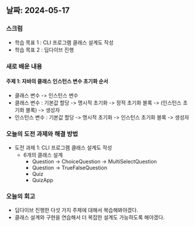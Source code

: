 ## 날짜: 2024-05-17

### 스크럼
- 학습 목표 1 : CLI 프로그램 클래스 설계도 작성
- 학습 목표 2 : 딥다이브 진행

### 새로 배운 내용
#### 주제 1: 자바의 클래스 인스턴스 변수 초기화 순서
- 클래스 변수 -> 인스턴스 변수
- 클래스 변수 : 기본값 할당 -> 명시적 초기화 -> 정적 초기화 블록 -> (인스턴스 초기화 블록) -> 생성자
- 인스턴스 변수 : 기본값 할당 -> 명시적 초기화 -> 인스턴스 초기화 블록 -> 생성자

### 오늘의 도전 과제와 해결 방법
- 도전 과제 1: CLI 프로그램 클래스 설계도 작성
  - 6개의 클래스 설계
    - Question -> ChoiceQuestion -> MultiSelectQuestion
    - Question -> TrueFalseQuestion
    - Quiz
    - QuizApp

### 오늘의 회고
- 딥다이브 진행한 다섯 가지 주제에 대해서 복습해봐야겠다.
- 클래스 설계와 구현을 연습해서 더 복잡한 설계도 가능하도록 해야겠다.
